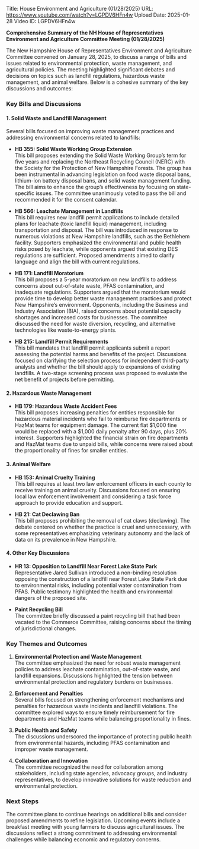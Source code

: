 Title: House Environment and Agriculture (01/28/2025)
URL: https://www.youtube.com/watch?v=LGPDV6HFn4w
Upload Date: 2025-01-28
Video ID: LGPDV6HFn4w

**Comprehensive Summary of the NH House of Representatives Environment and Agriculture Committee Meeting (01/28/2025)**

The New Hampshire House of Representatives Environment and Agriculture Committee convened on January 28, 2025, to discuss a range of bills and issues related to environmental protection, waste management, and agricultural policies. The meeting highlighted significant debates and decisions on topics such as landfill regulations, hazardous waste management, and animal welfare. Below is a cohesive summary of the key discussions and outcomes:

### **Key Bills and Discussions**

#### **1. Solid Waste and Landfill Management**
Several bills focused on improving waste management practices and addressing environmental concerns related to landfills:

- **HB 355: Solid Waste Working Group Extension**  
  This bill proposes extending the Solid Waste Working Group’s term for five years and replacing the Northeast Recycling Council (NERC) with the Society for the Protection of New Hampshire Forests. The group has been instrumental in advancing legislation on food waste disposal bans, lithium-ion battery disposal bans, and solid waste management funding. The bill aims to enhance the group’s effectiveness by focusing on state-specific issues. The committee unanimously voted to pass the bill and recommended it for the consent calendar.

- **HB 566: Leachate Management in Landfills**  
  This bill requires new landfill permit applications to include detailed plans for leachate (toxic landfill liquid) management, including transportation and disposal. The bill was introduced in response to numerous violations at New Hampshire landfills, such as the Bethlehem facility. Supporters emphasized the environmental and public health risks posed by leachate, while opponents argued that existing DES regulations are sufficient. Proposed amendments aimed to clarify language and align the bill with current regulations.

- **HB 171: Landfill Moratorium**  
  This bill proposes a 5-year moratorium on new landfills to address concerns about out-of-state waste, PFAS contamination, and inadequate regulations. Supporters argued that the moratorium would provide time to develop better waste management practices and protect New Hampshire’s environment. Opponents, including the Business and Industry Association (BIA), raised concerns about potential capacity shortages and increased costs for businesses. The committee discussed the need for waste diversion, recycling, and alternative technologies like waste-to-energy plants.

- **HB 215: Landfill Permit Requirements**  
  This bill mandates that landfill permit applicants submit a report assessing the potential harms and benefits of the project. Discussions focused on clarifying the selection process for independent third-party analysts and whether the bill should apply to expansions of existing landfills. A two-stage screening process was proposed to evaluate the net benefit of projects before permitting.

#### **2. Hazardous Waste Management**
- **HB 179: Hazardous Waste Accident Fees**  
  This bill proposes increasing penalties for entities responsible for hazardous material incidents who fail to reimburse fire departments or HazMat teams for equipment damage. The current flat $1,000 fine would be replaced with a $1,000 daily penalty after 90 days, plus 20% interest. Supporters highlighted the financial strain on fire departments and HazMat teams due to unpaid bills, while concerns were raised about the proportionality of fines for smaller entities.

#### **3. Animal Welfare**
- **HB 153: Animal Cruelty Training**  
  This bill requires at least two law enforcement officers in each county to receive training on animal cruelty. Discussions focused on ensuring local law enforcement involvement and considering a task force approach to provide education and support.

- **HB 21: Cat Declawing Ban**  
  This bill proposes prohibiting the removal of cat claws (declawing). The debate centered on whether the practice is cruel and unnecessary, with some representatives emphasizing veterinary autonomy and the lack of data on its prevalence in New Hampshire.

#### **4. Other Key Discussions**
- **HR 13: Opposition to Landfill Near Forest Lake State Park**  
  Representative Jared Sullivan introduced a non-binding resolution opposing the construction of a landfill near Forest Lake State Park due to environmental risks, including potential water contamination from PFAS. Public testimony highlighted the health and environmental dangers of the proposed site.

- **Paint Recycling Bill**  
  The committee briefly discussed a paint recycling bill that had been vacated to the Commerce Committee, raising concerns about the timing of jurisdictional changes.

### **Key Themes and Outcomes**
1. **Environmental Protection and Waste Management**  
   The committee emphasized the need for robust waste management policies to address leachate contamination, out-of-state waste, and landfill expansions. Discussions highlighted the tension between environmental protection and regulatory burdens on businesses.

2. **Enforcement and Penalties**  
   Several bills focused on strengthening enforcement mechanisms and penalties for hazardous waste incidents and landfill violations. The committee explored ways to ensure timely reimbursement for fire departments and HazMat teams while balancing proportionality in fines.

3. **Public Health and Safety**  
   The discussions underscored the importance of protecting public health from environmental hazards, including PFAS contamination and improper waste management.

4. **Collaboration and Innovation**  
   The committee recognized the need for collaboration among stakeholders, including state agencies, advocacy groups, and industry representatives, to develop innovative solutions for waste reduction and environmental protection.

### **Next Steps**
The committee plans to continue hearings on additional bills and consider proposed amendments to refine legislation. Upcoming events include a breakfast meeting with young farmers to discuss agricultural issues. The discussions reflect a strong commitment to addressing environmental challenges while balancing economic and regulatory concerns.